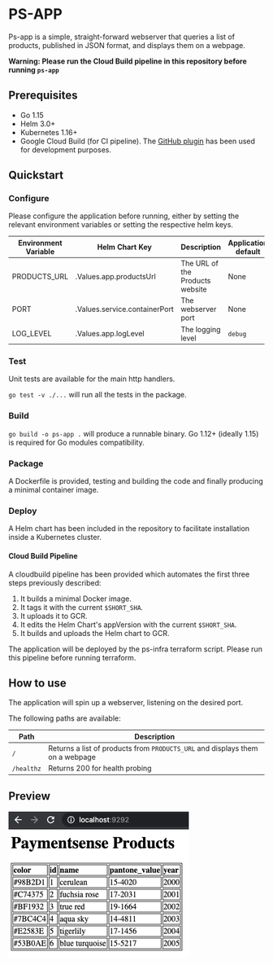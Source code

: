 # PS-APP

Ps-app is a simple, straight-forward webserver that queries a list of products, published in JSON format,
and displays them on a webpage.

**Warning: Please run the Cloud Build pipeline in this repository before running `ps-app`**

## Prerequisites

- Go 1.15
- Helm 3.0+
- Kubernetes 1.16+
- Google Cloud Build (for CI pipeline). 
  The [GitHub plugin](https://github.com/marketplace/google-cloud-build) has been used for development purposes.
  
## Quickstart

### Configure

Please configure the application before running, either by setting the relevant environment variables or setting
the respective helm keys.

| Environment Variable  | Helm Chart Key | Description  | Application default | Helm Chart default | 
|-----------|-----------|--------------------------|---------------------|-----------|
| PRODUCTS_URL | .Values.app.productsUrl | The URL of the Products website | None | `https://reqres.in/api/products/` |
| PORT         | .Values.service.containerPort | The webserver port              | None | `9292` |
| LOG_LEVEL    | .Values.app.logLevel | The logging level      | `debug` | `debug` |

### Test

Unit tests are available for the main http handlers.

`go test -v ./...` will run all the tests in the package.

### Build

`go build -o ps-app .` will produce a runnable binary.
Go 1.12+ (ideally 1.15) is required for Go modules compatibility.

### Package

A Dockerfile is provided, testing and building the code and finally producing a minimal container image.

### Deploy

A Helm chart has been included in the repository to facilitate installation inside a Kubernetes cluster.

#### Cloud Build Pipeline

A cloudbuild pipeline has been provided which automates the first three steps previously described:

1. It builds a minimal Docker image.
1. It tags it with the current `$SHORT_SHA`.
1. It uploads it to GCR.
1. It edits the Helm Chart's appVersion with the current `$SHORT_SHA`.
1. It builds and uploads the Helm chart to GCR.

The application will be deployed by the ps-infra terraform script.
Please run this pipeline before running terraform.

## How to use

The application will spin up a webserver, listening on the desired port.

The following paths are available:

| Path | Description |
|------|-------------|
| `/`  | Returns a list of products from `PRODUCTS_URL` and displays them on a webpage |
| `/healthz` | Returns 200 for health probing |

## Preview

![Screenshot](docs/screenshot.png)